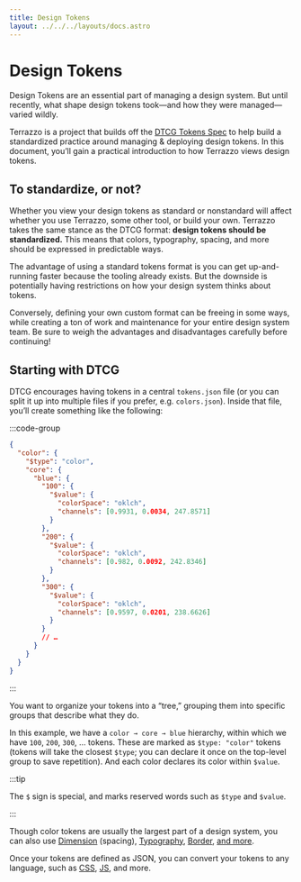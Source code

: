 ```yaml
---
title: Design Tokens
layout: ../../../layouts/docs.astro
---
```


# Design Tokens

Design Tokens are an essential part of managing a design system. But until recently, what shape design tokens took—and how they were managed—varied wildly.

Terrazzo is a project that builds off the [DTCG Tokens Spec](/docs/reference/tokens) to help build a standardized practice around managing & deploying design tokens. In this document, you’ll gain a practical introduction to how Terrazzo views design tokens.

## To standardize, or not?

Whether you view your design tokens as standard or nonstandard will affect whether you use Terrazzo, some other tool, or build your own. Terrazzo takes the same stance as the DTCG format: **design tokens should be standardized.** This means that colors, typography, spacing, and more should be expressed in predictable ways.

The advantage of using a standard tokens format is you can get up-and-running faster because the tooling already exists. But the downside is potentially having restrictions on how your design system thinks about tokens.

Conversely, defining your own custom format can be freeing in some ways, while creating a ton of work and maintenance for your entire design system team. Be sure to weigh the advantages and disadvantages carefully before continuing!

## Starting with DTCG

DTCG encourages having tokens in a central `tokens.json` file (or you can split it up into multiple files if you prefer, e.g. `colors.json`). Inside that file, you’ll create something like the following:

:::code-group

```json [tokens.json]
{
  "color": {
    "$type": "color",
    "core": {
      "blue": {
        "100": {
          "$value": {
            "colorSpace": "oklch",
            "channels": [0.9931, 0.0034, 247.8571]
          }
        },
        "200": {
          "$value": {
            "colorSpace": "oklch",
            "channels": [0.982, 0.0092, 242.8346]
          }
        },
        "300": {
          "$value": {
            "colorSpace": "oklch",
            "channels": [0.9597, 0.0201, 238.6626]
          }
        }
        // …
      }
    }
  }
}
```

:::

You want to organize your tokens into a “tree,” grouping them into specific groups that describe what they do.

In this example, we have a `color → core → blue` hierarchy, within which we have `100`, `200`, `300`, … tokens. These are marked as `$type: "color"` tokens (tokens will take the closest `$type`; you can declare it once on the top-level group to save repetition). And each color declares its color within `$value`.

:::tip

The `$` sign is special, and marks reserved words such as `$type` and `$value`.

:::

Though color tokens are usually the largest part of a design system, you can also use [Dimension](/docs/reference/tokens#dimension) (spacing), [Typography](http://localhost:4321/docs/reference/tokens#typography), [Border](/docs/reference/tokens#border), [and more](/docs/reference/tokens).

Once your tokens are defined as JSON, you can convert your tokens to any language, such as [CSS](/docs/cli/integrations/css), [JS](/docs/cli/integrations/js), and more.
